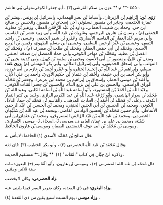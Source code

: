 ٤٥٥٠ -** م:** عون بن سلام القرشي (٣) ، أبو جعفر الكوفي،مولى بَنِي هاشم.

**رَوَى عَن:** إِبْرَاهِيم بْن الزبرقان، وأسباط بْن نصر الهمداني، وإسرائيل بْن يونس، وبشر بْن عمارة الخثعمي، وجابر ابن منصور السلولي أخي إسحاق بْن منصور، والحسن بن صالح ابن حي، وحماد بن شعيب الحماني، وداود بْن عَبْد الرَّحْمَنِ العطار، وزهير بْن معاوية الجعفي (م) ، وسنان بْن هارون البرجمي، وشَرِيك بْن عَبد اللَّه، وأبي زبيد عشر بْن القاسم، وأبي مريم عَبْد الغفار بْن القاسم الأَنْصارِيّ، وعَمْرو بْن شمر الجعفي، وعيسى بْن راشد الثقفي، وعيسى بْن عَبْد الرحمن السلمي، وعيسى ابن مسلم الطهوي، وقيس بْن الربيع الأسدي، ومُحَمَّد بْن أَبي حفص العطار، ومُحَمَّد بْن طلحة بْن مصرف (م) ، ومُحَمَّد بْن الفضل بْن عطية، ومُحَمَّد بْن مهاجر الكوفي، وأبي حماد المفضل ابن صدقة الحنفي، ومندل بْن عَلِيٍّ، ومنصور بْن أَبي الأسود، ويحيى بْن سلمة بْن كهيل، وأبي كدينة يحيى بْن المهلب، وأبي إسحاق الخميسي، وأبي إسرائيل الملائي، وأبي بكر النهشلي (م) .**رَوَى عَنه:** مسلم، وإبراهيم بْن عَبد اللَّهِ بْن الجنيد الختلي، وأبو عَمْرو أحمد بْن حازم بن أَبي غرزة، وأبو بكر أحمد بن أَبي خثيمة، وأَحْمَد بْن عثمان بْن حكيم الأَودِيّ، وأحمد بن علي الأبار، وأَحْمَد بْن موسى الحمار، وإسحاق بن إبراهيم بن محمد ابن عرعرة، وجعفر بْن مُحَمَّد الوراق الواسطي، والحسن بن علي ابن بزيع البناء، والحسين بْن جعفر القتات الكوفي، وعَبْد اللَّه بْن أَحْمَدَ بْن المستورد، وأَبُو أسامة عَبد اللَّهِ بْن أسامة الكلبي، وعبد الله بْن مُحَمَّد بْن سوار الهاشمي، وأَبُو زُرْعَة عُبَيد اللَّهِ بْن عبد الكريم الرازي، وعُبَيد بن كثير التمار الكوفي، وعلي بْن مُحَمَّد بْن أَحْمَد بْن الحارث المرهبي، والقاسم بْن مُحَمَّد بْن حماد الدلال الكوفي، ومحمد بْن الحسين بْن أَبي الحنين الحنيني، ومحمد بْن الحسين بْن عَبْد الرحمن الأنماطي، وأَبُو حصين مُحَمَّد بْن الحسين الوادعي القاضي، ومحمد بْن عَبد الله بْن سُلَيْمان الحضرمي، ومحمد بْن عَبد اللَّهِ بْن عَبْد الرَّحْمَنِ المسروقي، ومحمد بْن عثمان ابن أَبي شَيْبَة، ومحمد بن علي بن عفان العامري، وموسى بْن إسحاق بْن موسى الأَنْصارِيّ، وموسى بْن مُحَمَّد بْن أَبي عوف الدمشقي الصفار، وموسى بْن هارون الحافظ.

قال صالح بْن مُحَمَّد الأسدي (١) الحافظ: لا بأس به.

وَقَال مُحَمَّد بْن عَبد اللَّهِ الحضرمي (٢) ، وأبو بكر الخطيب (٣) :كان ثقة.

وذكره ابنُ حِبَّان فِي كتاب "الثقات" (١) ،** وَقَال:** مستقيم الحديث.

قال مُحَمَّد بْن عَبد الله الحضرمي (٢) ، وموسى بْن هارون، وأَبُو الْقَاسِم (٣) البغوي: مات سنة ثلاثين ومئتين.

**زاد الحضرمي:** وكان لا يخضب.

**وزاد البغوي:** في ذي القعدة، وكان ضرير البصر فيما بلغني عنه.

**وزاد موسى:** يوم السبت لسبع بقين من ذي القعدة (٤) .